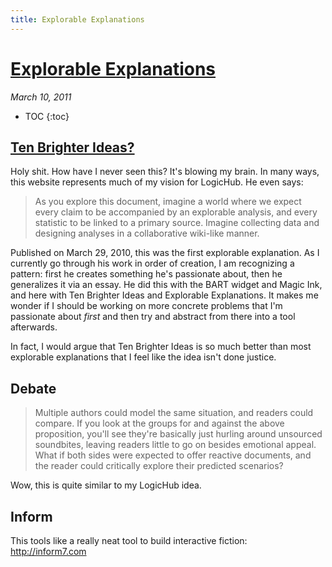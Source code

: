 ```yaml
---
title: Explorable Explanations
---
```


# [Explorable Explanations](http://worrydream.com/ExplorableExplanations/) 

_March 10, 2011_

* TOC
{:toc}

## [Ten Brighter Ideas?](http://worrydream.com/TenBrighterIdeas/)

Holy shit. How have I never seen this? It's blowing my brain. In many ways, this website represents much of my vision for LogicHub. He even says: 

> As you explore this document, imagine a world where we expect every claim to be accompanied by an explorable analysis, and every statistic to be linked to a primary source. Imagine collecting data and designing analyses in a collaborative wiki-like manner.


Published on March 29, 2010, this was the first explorable explanation. 
As I currently go through his work in order of creation, I am recognizing a pattern: first he creates something he's passionate about, then he generalizes it via an essay. He did this with the BART widget and Magic Ink, and here with Ten Brighter Ideas and Explorable Explanations. It makes me wonder if I should be working on more concrete problems that I'm passionate about _first_ and then try and abstract from there into a tool afterwards.

In fact, I would argue that Ten Brighter Ideas is so much better than most explorable explanations that I feel like the idea isn't done justice.

## Debate

> Multiple authors could model the same situation, and readers could compare. If you look at the groups for and against the above proposition, you'll see they're basically just hurling around unsourced soundbites, leaving readers little to go on besides emotional appeal. What if both sides were expected to offer reactive documents, and the reader could critically explore their predicted scenarios?

Wow, this is quite similar to my LogicHub idea.

## Inform

This tools like a really neat tool to build interactive fiction: http://inform7.com

<script>

(function(i,s,o,g,r,a,m){i['GoogleAnalyticsObject']=r;i[r]=i[r]||function(){
(i[r].q=i[r].q||[]).push(arguments)},i[r].l=1*new Date();a=s.createElement(o),
m=s.getElementsByTagName(o)[0];a.async=1;a.src=g;m.parentNode.insertBefore(a,m)
})(window,document,'script','https://www.google-analytics.com/analytics.js','ga');

ga('create', 'UA-103157758-1', 'auto');
ga('send', 'pageview');

</script>
<script repoPath="stevekrouse/futureofcoding.org" type="text/javascript" src="/unbreakable-links/index.js"></script>